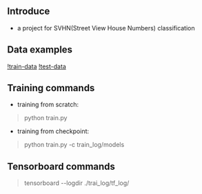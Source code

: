 ## Introduce
- a project for SVHN(Street View House Numbers) classification  

## Data examples
[!train-data](images/train_data.png)
[!test-data](images/test_data.png)

## Training commands
- training from scratch: 
> python train.py
- training from checkpoint: 
> python train.py -c train\_log/models

## Tensorboard commands
> tensorboard --logdir ./trai\_log/tf\_log/
